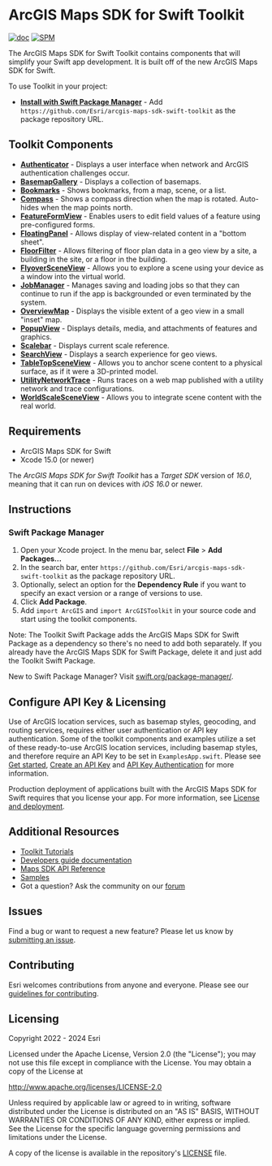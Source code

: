 # ArcGIS Maps SDK for Swift Toolkit

[![doc](https://img.shields.io/badge/Doc-purple)](https://developers.arcgis.com/swift/toolkit-api-reference/documentation/arcgistoolkit/)  [![SPM](https://img.shields.io/badge/SPM-compatible-4BC51D.svg?style=flat)](https://github.com/apple/swift-package-manager/)

The ArcGIS Maps SDK for Swift Toolkit contains components that will simplify your Swift app development. It is built off of the new ArcGIS Maps SDK for Swift.

To use Toolkit in your project:

* **[Install with Swift Package Manager](#swift-package-manager)** - Add `https://github.com/Esri/arcgis-maps-sdk-swift-toolkit` as the package repository URL.

## Toolkit Components

* **[Authenticator](https://developers.arcgis.com/swift/toolkit-api-reference/documentation/arcgistoolkit/authenticator)** - Displays a user interface when network and ArcGIS authentication challenges occur.
* **[BasemapGallery](https://developers.arcgis.com/swift/toolkit-api-reference/documentation/arcgistoolkit/basemapgallery)** - Displays a collection of basemaps.
* **[Bookmarks](https://developers.arcgis.com/swift/toolkit-api-reference/documentation/arcgistoolkit/bookmarks)** - Shows bookmarks, from a map, scene, or a list.
* **[Compass](https://developers.arcgis.com/swift/toolkit-api-reference/documentation/arcgistoolkit/compass)** - Shows a compass direction when the map is rotated. Auto-hides when the map points north.
* **[FeatureFormView](https://developers.arcgis.com/swift/toolkit-api-reference/documentation/arcgistoolkit/featureformview)** - Enables users to edit field values of a feature using pre-configured forms.
* **[FloatingPanel](https://developers.arcgis.com/swift/toolkit-api-reference/documentation/arcgistoolkit/floatingpanel)** - Allows display of view-related content in a "bottom sheet". 
* **[FloorFilter](https://developers.arcgis.com/swift/toolkit-api-reference/documentation/arcgistoolkit/floorfilter)** - Allows filtering of floor plan data in a geo view by a site, a building in the site, or a floor in the building.
* **[FlyoverSceneView](https://developers.arcgis.com/swift/toolkit-api-reference/documentation/arcgistoolkit/flyoversceneview)** - Allows you to explore a scene using your device as a window into the virtual world.
* **[JobManager](https://developers.arcgis.com/swift/toolkit-api-reference/documentation/arcgistoolkit/jobmanager)** - Manages saving and loading jobs so that they can continue to run if the app is backgrounded or even terminated by the system.
* **[OverviewMap](https://developers.arcgis.com/swift/toolkit-api-reference/documentation/arcgistoolkit/overviewmap)** - Displays the visible extent of a geo view in a small "inset" map.
* **[PopupView](https://developers.arcgis.com/swift/toolkit-api-reference/documentation/arcgistoolkit/popupview)** - Displays details, media, and attachments of features and graphics.
* **[Scalebar](https://developers.arcgis.com/swift/toolkit-api-reference/documentation/arcgistoolkit/scalebar)** - Displays current scale reference.
* **[SearchView](https://developers.arcgis.com/swift/toolkit-api-reference/documentation/arcgistoolkit/searchview)** - Displays a search experience for geo views.
* **[TableTopSceneView](https://developers.arcgis.com/swift/toolkit-api-reference/documentation/arcgistoolkit/tabletopsceneview)** - Allows you to anchor scene content to a physical surface, as if it were a 3D-printed model.
* **[UtilityNetworkTrace](https://developers.arcgis.com/swift/toolkit-api-reference/documentation/arcgistoolkit/utilitynetworktrace)** - Runs traces on a web map published with a utility network and trace configurations.
* **[WorldScaleSceneView](https://developers.arcgis.com/swift/toolkit-api-reference/documentation/arcgistoolkit/worldscalesceneview)** - Allows you to integrate scene content with the real world.

## Requirements
* ArcGIS Maps SDK for Swift
* Xcode 15.0 (or newer)

The *ArcGIS Maps SDK for Swift Toolkit* has a *Target SDK* version of *16.0*, meaning that it can run on devices with *iOS 16.0* or newer.

## Instructions

### Swift Package Manager

1. Open your Xcode project. In the menu bar, select **File** > **Add Packages...** 
1. In the search bar, enter `https://github.com/Esri/arcgis-maps-sdk-swift-toolkit` as the package repository URL. 
1. Optionally, select an option for the **Dependency Rule** if you want to specify an exact version or a range of versions to use.   
1. Click **Add Package**.
1. Add `import ArcGIS` and `import ArcGISToolkit` in your source code and start using the toolkit components.

 Note: The Toolkit Swift Package adds the ArcGIS Maps SDK for Swift Package as a dependency so there's no need to add both separately. If you already have the ArcGIS Maps SDK for Swift Package, delete it and just add the Toolkit Swift Package. 

 New to Swift Package Manager? Visit [swift.org/package-manager/](https://swift.org/package-manager/).

## Configure API Key & Licensing

Use of ArcGIS location services, such as basemap styles, geocoding, and routing services, requires either user authentication or API key authentication. Some of the toolkit components and examples utilize a set of these ready-to-use ArcGIS location services, including basemap styles, and therefore require an API Key to be set in `ExamplesApp.swift`. Please see [Get started](https://developers.arcgis.com/swift/get-started/#3-get-an-access-token), [Create an API Key](https://developers.arcgis.com/documentation/security-and-authentication/api-key-authentication/tutorials/create-an-api-key/) and [API Key Authentication](https://developers.arcgis.com/swift/security-and-authentication/#api-key-authentication) for more information.

Production deployment of applications built with the ArcGIS Maps SDK for Swift requires that you license your app. For more information, see [License and deployment](https://developers.arcgis.com/swift/license-and-deployment).

## Additional Resources

* [Toolkit Tutorials](https://developers.arcgis.com/swift/toolkit-api-reference/tutorials/toolkittutorials)
* [Developers guide documentation](https://developers.arcgis.com/swift)
* [Maps SDK API Reference](https://developers.arcgis.com/swift/api-reference/documentation/arcgis)
* [Samples](https://github.com/Esri/arcgis-maps-sdk-swift-samples)
* Got a question? Ask the community on our [forum](https://community.esri.com/t5/swift-maps-sdk-questions/bd-p/swift-maps-sdk-questions)

## Issues

Find a bug or want to request a new feature?  Please let us know by [submitting an issue](https://github.com/Esri/arcgis-maps-sdk-swift-toolkit/issues/new).

## Contributing

Esri welcomes contributions from anyone and everyone. Please see our [guidelines for contributing](https://github.com/esri/contributing).

## Licensing
Copyright 2022 - 2024 Esri

Licensed under the Apache License, Version 2.0 (the "License");
you may not use this file except in compliance with the License.
You may obtain a copy of the License at

   http://www.apache.org/licenses/LICENSE-2.0

Unless required by applicable law or agreed to in writing, software
distributed under the License is distributed on an "AS IS" BASIS,
WITHOUT WARRANTIES OR CONDITIONS OF ANY KIND, either express or implied.
See the License for the specific language governing permissions and
limitations under the License.

A copy of the license is available in the repository's [LICENSE](/LICENSE?raw=1) file.
